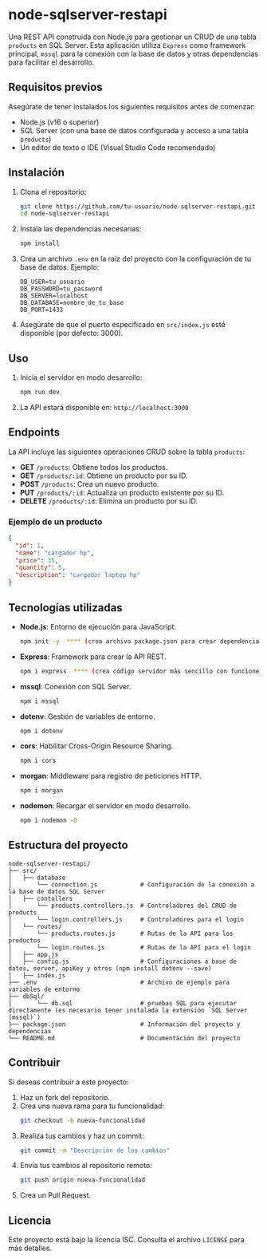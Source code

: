 # node-sqlserver-restapi

Una REST API construida con Node.js para gestionar un CRUD de una tabla `products` en SQL Server. Esta aplicación utiliza `Express` como framework principal, `mssql` para la conexión con la base de datos y otras dependencias para facilitar el desarrollo.

## Requisitos previos

Asegúrate de tener instalados los siguientes requisitos antes de comenzar:

- Node.js (v16 o superior)
- SQL Server (con una base de datos configurada y acceso a una tabla `products`)
- Un editor de texto o IDE (Visual Studio Code recomendado)

## Instalación

1. Clona el repositorio:

   ```bash
   git clone https://github.com/tu-usuario/node-sqlserver-restapi.git
   cd node-sqlserver-restapi
   ```

2. Instala las dependencias necesarias:

   ```bash
   npm install
   ```

3. Crea un archivo `.env` en la raíz del proyecto con la configuración de tu base de datos. Ejemplo:

   ```env
   DB_USER=tu_usuario
   DB_PASSWORD=tu_password
   DB_SERVER=localhost
   DB_DATABASE=nombre_de_tu_base
   DB_PORT=1433
   ```

4. Asegúrate de que el puerto especificado en `src/index.js` esté disponible (por defecto: 3000).

## Uso

1. Inicia el servidor en modo desarrollo:

   ```bash
   npm run dev
   ```

2. La API estará disponible en: `http://localhost:3000`

## Endpoints

La API incluye las siguientes operaciones CRUD sobre la tabla `products`:

- **GET** `/products`: Obtiene todos los productos.
- **GET** `/products/:id`: Obtiene un producto por su ID.
- **POST** `/products`: Crea un nuevo producto.
- **PUT** `/products/:id`: Actualiza un producto existente por su ID.
- **DELETE** `/products/:id`: Elimina un producto por su ID.

### Ejemplo de un producto

```json
{
  "id": 1,
  "name": "cargador hp",
  "price": 35,
  "quantity": 5,
  "description": "cargador laptop hp"
}
```

## Tecnologías utilizadas

- **Node.js**: Entorno de ejecución para JavaScript.
   ```bash
   npm init -y  **** (crea archivo package.json para crear dependencias,...)
   ```
- **Express**: Framework para crear la API REST.
   ```bash
   npm i express  **** (crea código servidor más sencillo con funciones precreadas)
   ```
- **mssql**: Conexión con SQL Server.
   ```bash
   npm i mssql
   ```
- **dotenv**: Gestión de variables de entorno.
   ```bash
   npm i dotenv
   ```
- **cors**: Habilitar Cross-Origin Resource Sharing.
   ```bash
   npm i cors
   ```
- **morgan**: Middleware para registro de peticiones HTTP.
   ```bash
   npm i morgan
   ```
- **nodemon**: Recargar el servidor en modo desarrollo.
   ```bash
   npm i nodemon -D
   ```
   
## Estructura del proyecto

```
node-sqlserver-restapi/
├── src/
│   ├── database         
│       └── connection.js            # Configuración de la conexión a la base de datos SQL Server
│   ├── contollers      
│       └── products.controllers.js  # Controladores del CRUD de products
│       └── login.controllers.js     # Controladores para el login
│   └── routes/
│       └── products.routes.js       # Rutas de la API para los productos
│       └── login.routes.js          # Rutas de la API para el login
│   ├── app.js
│   ├── config.js                    # Configuraciones a base de datos, server, apiKey y otros (npm install dotenv --save)
│   ├── index.js                  
├── .env                             # Archivo de ejemplo para variables de entorno
├── dbSql/
│       └── db.sql                   # pruebas SQL para ejecutar directamente (es necesario tener instalada la extensión `SQL Server (mssql)`)
├── package.json                     # Información del proyecto y dependencias
└── README.md                        # Documentación del proyecto
```

## Contribuir

Si deseas contribuir a este proyecto:

1. Haz un fork del repositorio.
2. Crea una nueva rama para tu funcionalidad:
   ```bash
   git checkout -b nueva-funcionalidad
   ```
3. Realiza tus cambios y haz un commit:
   ```bash
   git commit -m "Descripción de los cambios"
   ```
4. Envía tus cambios al repositorio remoto:
   ```bash
   git push origin nueva-funcionalidad
   ```
5. Crea un Pull Request.

## Licencia

Este proyecto está bajo la licencia ISC. Consulta el archivo `LICENSE` para más detalles.

